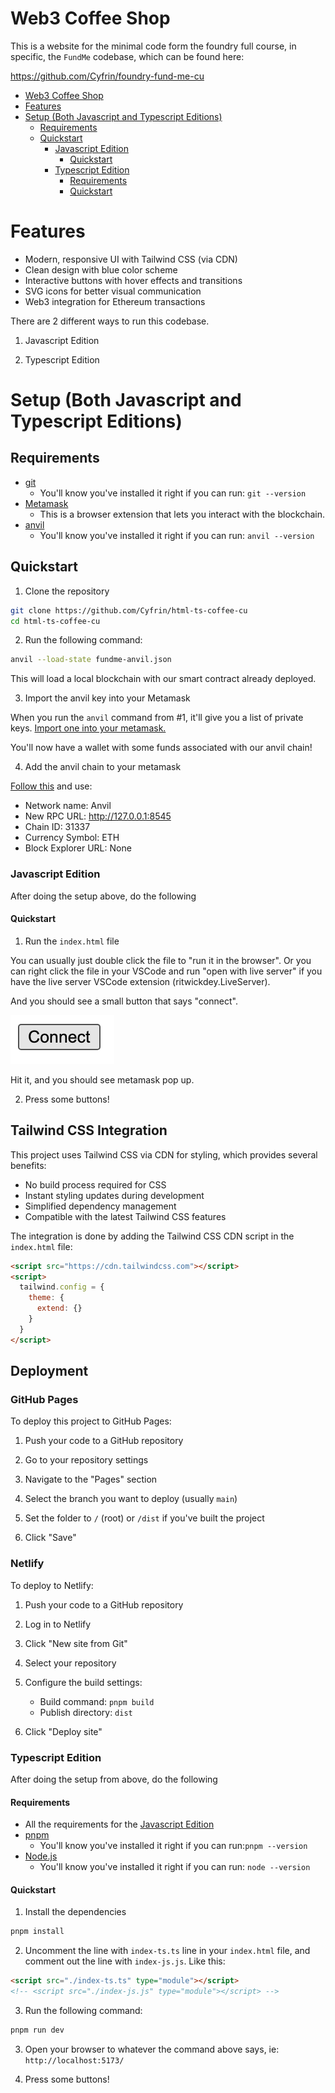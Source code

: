 # Web3 Coffee Shop

This is a website for the minimal code form the foundry full course, in specific, the `FundMe` codebase, which can be found here:

https://github.com/Cyfrin/foundry-fund-me-cu

- [Web3 Coffee Shop](#web3-coffee-shop)
- [Features](#features)
- [Setup (Both Javascript and Typescript Editions)](#setup-both-javascript-and-typescript-editions)
  - [Requirements](#requirements)
  - [Quickstart](#quickstart)
    - [Javascript Edition](#javascript-edition)
      - [Quickstart](#quickstart-1)
    - [Typescript Edition](#typescript-edition)
      - [Requirements](#requirements-1)
      - [Quickstart](#quickstart-2)

# Features

- Modern, responsive UI with Tailwind CSS (via CDN)
- Clean design with blue color scheme
- Interactive buttons with hover effects and transitions
- SVG icons for better visual communication
- Web3 integration for Ethereum transactions

There are 2 different ways to run this codebase.

1. Javascript Edition

2. Typescript Edition

# Setup (Both Javascript and Typescript Editions)

## Requirements

- [git](https://git-scm.com/book/en/v2/Getting-Started-Installing-Git)
  - You'll know you've installed it right if you can run: `git --version`
- [Metamask](https://metamask.io/)
  - This is a browser extension that lets you interact with the blockchain.
- [anvil](https://book.getfoundry.sh/reference/anvil/)
  - You'll know you've installed it right if you can run: `anvil --version` 

## Quickstart

1. Clone the repository

```bash
git clone https://github.com/Cyfrin/html-ts-coffee-cu
cd html-ts-coffee-cu
```

2. Run the following command:

```bash
anvil --load-state fundme-anvil.json 
```

This will load a local blockchain with our smart contract already deployed.

3. Import the anvil key into your Metamask

When you run the `anvil` command from #1, it'll give you a list of private keys. [Import one into your metamask.](https://support.metamask.io/start/how-to-import-an-account/)

You'll now have a wallet with some funds associated with our anvil chain!

4. Add the anvil chain to your metamask

[Follow this](https://support.metamask.io/configure/networks/how-to-add-a-custom-network-rpc/) and use:
- Network name: Anvil
- New RPC URL: http://127.0.0.1:8545
- Chain ID: 31337
- Currency Symbol: ETH
- Block Explorer URL: None

### Javascript Edition 

After doing the setup above, do the following

#### Quickstart

1. Run the `index.html` file

You can usually just double click the file to "run it in the browser". Or you can right click the file in your VSCode and run "open with live server" if you have the live server VSCode extension (ritwickdey.LiveServer).

And you should see a small button that says "connect".

![Connect](connect.png)

Hit it, and you should see metamask pop up.

2. Press some buttons!

## Tailwind CSS Integration

This project uses Tailwind CSS via CDN for styling, which provides several benefits:

- No build process required for CSS
- Instant styling updates during development
- Simplified dependency management
- Compatible with the latest Tailwind CSS features

The integration is done by adding the Tailwind CSS CDN script in the `index.html` file:

```html
<script src="https://cdn.tailwindcss.com"></script>
<script>
  tailwind.config = {
    theme: {
      extend: {}
    }
  }
</script>
```

## Deployment

### GitHub Pages

To deploy this project to GitHub Pages:

1. Push your code to a GitHub repository

2. Go to your repository settings

3. Navigate to the "Pages" section

4. Select the branch you want to deploy (usually `main`)

5. Set the folder to `/` (root) or `/dist` if you've built the project

6. Click "Save"

### Netlify

To deploy to Netlify:

1. Push your code to a GitHub repository

2. Log in to Netlify

3. Click "New site from Git"

4. Select your repository

5. Configure the build settings:
   - Build command: `pnpm build`
   - Publish directory: `dist`

6. Click "Deploy site"

### Typescript Edition

After doing the setup from above, do the following

#### Requirements

- All the requirements for the [Javascript Edition](#requirements)
- [pnpm](https://pnpm.io/)
  - You'll know you've installed it right if you can run:`pnpm --version`
- [Node.js](https://nodejs.org/en/)
  - You'll know you've installed it right if you can run: `node --version`

#### Quickstart

1. Install the dependencies

```bash
pnpm install
```

2. Uncomment the line with `index-ts.ts` line in your `index.html` file, and comment out the line with `index-js.js`. Like this:

```html
<script src="./index-ts.ts" type="module"></script>
<!-- <script src="./index-js.js" type="module"></script> -->
```

3. Run the following command:

```bash
pnpm run dev
```

3. Open your browser to whatever the command above says, ie: `http://localhost:5173/`

4. Press some buttons!
